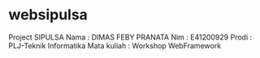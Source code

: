# websipulsa
Project SIPULSA
Nama : DIMAS FEBY PRANATA
Nim : E41200929
Prodi : PLJ-Teknik Informatika
Mata kuliah : Workshop WebFramework
